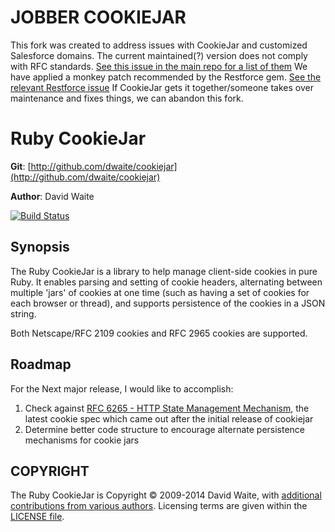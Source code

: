 JOBBER COOKIEJAR
================

This fork was created to address issues with CookieJar and customized Salesforce domains. The current maintained(?) version does not comply with RFC standards. [See this issue in the main repo for a list of them](https://github.com/dwaite/cookiejar/issues/19) We have applied a monkey patch recommended by the Restforce gem. [See the relevant Restforce issue](https://github.com/restforce/restforce/issues/120) If CookieJar gets it together/someone takes over maintenance and fixes things, we can abandon this fork.

Ruby CookieJar
==============

  **Git**:	[http://github.com/dwaite/cookiejar](http://github.com/dwaite/cookiejar)

  **Author**:	David Waite 

[![Build Status](https://travis-ci.org/dwaite/cookiejar.svg?branch=master)](https://travis-ci.org/dwaite/cookiejar)

Synopsis
--------

The Ruby CookieJar is a library to help manage client-side cookies in pure Ruby. It enables parsing and setting of cookie headers, alternating between multiple 'jars' of cookies at one time (such as having a set of cookies for each browser or thread), and supports persistence of the cookies in a JSON string.

Both Netscape/RFC 2109 cookies and RFC 2965 cookies are supported.

Roadmap
-------

For the Next major release, I would like to accomplish:

1. Check against [RFC 6265 - HTTP State Management Mechanism][rfc6265], the latest cookie spec which came out after the initial release of cookiejar
2. Determine better code structure to encourage alternate persistence mechanisms for cookie jars

[rfc6265]: http://tools.ietf.org/html/rfc6265
COPYRIGHT
---------
The Ruby CookieJar is Copyright &copy; 2009-2014 David Waite, with [additional contributions from various authors][contributions]. Licensing terms are given within the [LICENSE file][LICENSE].

[contributions]: ./contributors.json
[LICENSE]: ./LICENSE
